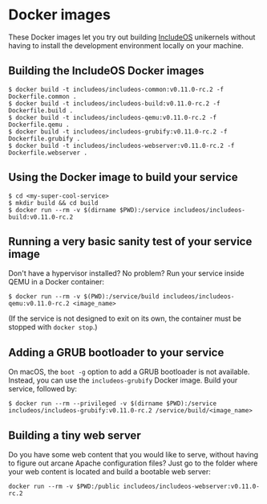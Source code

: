 # Docker images

These Docker images let you try out building [IncludeOS](https://github.com/hioa-cs/IncludeOS/) unikernels without having to install the development environment locally on your machine.

## Building the IncludeOS Docker images

```
$ docker build -t includeos/includeos-common:v0.11.0-rc.2 -f Dockerfile.common .
$ docker build -t includeos/includeos-build:v0.11.0-rc.2 -f Dockerfile.build .
$ docker build -t includeos/includeos-qemu:v0.11.0-rc.2 -f Dockerfile.qemu .
$ docker build -t includeos/includeos-grubify:v0.11.0-rc.2 -f Dockerfile.grubify .
$ docker build -t includeos/includeos-webserver:v0.11.0-rc.2 -f Dockerfile.webserver .
```

## Using the Docker image to build your service

```
$ cd <my-super-cool-service>
$ mkdir build && cd build
$ docker run --rm -v $(dirname $PWD):/service includeos/includeos-build:v0.11.0-rc.2
```

## Running a very basic sanity test of your service image

Don't have a hypervisor installed? No problem? Run your service inside QEMU in a Docker container:

```
$ docker run --rm -v $(PWD):/service/build includeos/includeos-qemu:v0.11.0-rc.2 <image_name>
```

(If the service is not designed to exit on its own, the container must be stopped with `docker stop`.)

## Adding a GRUB bootloader to your service

On macOS, the `boot -g` option to add a GRUB bootloader is not available. Instead, you can use the `includeos-grubify` Docker image. Build your service, followed by:

```
$ docker run --rm --privileged -v $(dirname $PWD):/service includeos/includeos-grubify:v0.11.0-rc.2 /service/build/<image_name>
```

## Building a tiny web server

Do you have some web content that you would like to serve, without having to figure out arcane Apache configuration files? Just go to the folder where your web content is located and build a bootable web server:

```
docker run --rm -v $PWD:/public includeos/includeos-webserver:v0.11.0-rc.2
```
